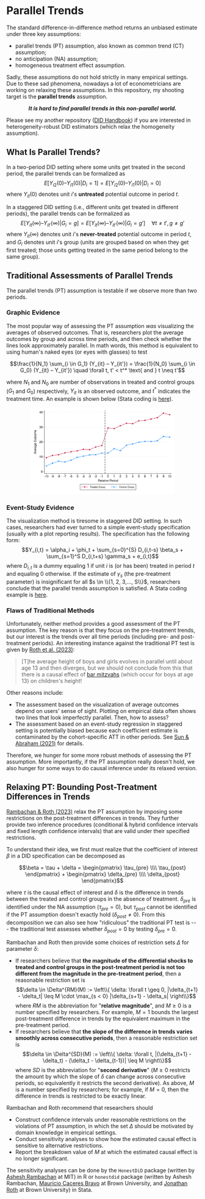 # Parallel Trends
The standard difference-in-difference method returns an unbiased estimate under three key assumptions:
  * parallel trends (PT) assumption, also known as common trend (CT) assumption;
  * no anticipation (NA) assumption;
  * homogeneous treatment effect assumption.

Sadly, these assumptions do not hold strictly in many empirical settings. Due to these sad phenomena, nowadays a lot of econometricians are working on relaxing these assumptions. In this repository, my shooting target is the **parallel trends** assumption.

<p align="center">
  <strong><em>It is hard to find parallel trends in this non-parallel world.</em></strong>
</p>

Please see my another repository ([DID Handbook](https://github.com/IanHo2019/DID_Handbook)) if you are interested in heterogeneity-robust DID estimators (which relax the homogeneity assumption).


## What Is Parallel Trends?
In a two-period DID setting where some units get treated in the second period, the parallel trends can be formalized as
$$E[Y_{i2}(0) – Y_{i1}(0) | D_i = 1] = E[Y_{i2}(0) – Y_{i1}(0) | D_i = 0]$$
where $Y_{it}(0)$ denotes unit $i$'s **untreated** potential outcome in period $t$.

In a staggered DID setting (i.e., different units get treated in different periods), the parallel trends can be formalized as
$$E[Y_{it}(\infty) – Y_{it'}(\infty) | G_i = g] = E[Y_{it}(\infty) – Y_{it'}(\infty) | G_i = g'] \quad \forall t \neq t', g \neq g'$$
where $Y_{it}(\infty)$ denotes unit $i$'s **never-treated** potential outcome in period $t$, and $G_i$ denotes unit $i$'s group (units are grouped based on when they get first treated; those units getting treated in the same period belong to the same group).


## Traditional Assessments of Parallel Trends
The parallel trends (PT) assumption is testable if we observe more than two periods.

### Graphic Evidence
The most popular way of assessing the PT assumption *was* visualizing the averages of observed outcomes. That is, researchers plot the average outcomes by group and across time periods, and then check whether the lines look approximately parallel. In math words, this method is equivalent to using human's naked eyes (or eyes with glasses) to test

$$\frac{1}{N_1} \sum_{i \in G_1} (Y_{it} – Y_{it'}) = \frac{1}{N_0} \sum_{i \in G_0} (Y_{it} – Y_{it'}) \quad \forall t, t' < t^* \text{ and } t \neq t'$$

where $N_1$ and $N_0$ are number of observations in treated and control groups ($G_1$ and $G_0$) respectively, $Y_{it}$ is an observed outcome, and $t^*$ indicates the treatment time. An example is shown below (Stata coding is [here](https://github.com/IanHo2019/Parallel_Trends/blob/main/Coding/PTA_graph.do)).

<div align="center">
  <img src="./Figures/PTA_graph_evidence.svg" title="Graphic Evidence for Parallel Trends Assumption" alt="Graphic Evidence for Parallel Trends Assumption" style="width:75%"/>
</div>

### Event-Study Evidence
The visualization method is tiresome in staggered DID setting. In such cases, researchers had ever turned to a simple event-study specification (usually with a plot reporting results). The specification has the following form:
$$Y_{i,t} = \alpha_i + \phi_t + \sum_{s=0}^{S} D_{i,t-s} \beta_s + \sum_{s=1}^S D_{i,t+s} \gamma_s + e_{i,t}$$
where $D_{i,t}$ is a dummy equaling 1 if unit $i$ is (or has been) treated in period $t$ and equaling 0 otherwise. If the estimate of $\gamma_s$ (the pre-treatment parameter) is insignificant for all $s \in \\{1, 2, 3,…, S\\}$, researchers conclude that the parallel trends assumption is satisfied. A Stata coding example is [here](https://github.com/IanHo2019/Parallel_Trends/blob/main/Coding/PTA_event_study.do).

### Flaws of Traditional Methods
Unfortunately, neither method provides a good assessment of the PT assumption. The key reason is that they focus on the pre-treatment trends, but our interest is the trends over all time periods (including pre- and post-treatment periods). An interesting instance against the traditional PT test is given by [Roth et al. (2023)](https://doi.org/10.1016/j.jeconom.2023.03.008):

> [T]he average height of boys and girls evolves in parallel until about age 13 and then diverges, but we should not conclude from this that there is a causal effect of [bar mitzvahs](https://en.wikipedia.org/wiki/Bar_and_bat_mitzvah) (which occur for boys at age 13) on children's height!

Other reasons include:
 * The assessment based on the visualization of average outcomes depend on users' sense of sight. Plotting on empirical data often shows two lines that look imperfectly parallel. Then, how to assess?
 * The assessment based on an event-study regression in staggered setting is potentially biased because each coefficient estimate is contaminated by the cohort-specific ATT in other periods. See [Sun & Abraham (2021)](https://doi.org/10.1016/j.jeconom.2020.09.006) for details.

Therefore, we hunger for some more robust methods of assessing the PT assumption. More importantly, if the PT assumption really doesn't hold, we also hunger for some ways to do causal inference under its relaxed version.

## Relaxing PT: Bounding Post-Treatment Differences in Trends
[Rambachan & Roth (2023)](https://doi.org/10.1093/restud/rdad018) relax the PT assumption by imposing some restrictions on the post-treatment differences in trends. They further provide two inference procedures (conditional \& hybrid confidence intervals and fixed length confidence intervals) that are valid under their specified restrictions.

To understand their idea, we first must realize that the coefficient of interest $\beta$ in a DID specification can be decomposed as

$$\beta = \tau + \delta = \begin{pmatrix} \tau_{pre} \\\\ \tau_{post} \end{pmatrix} + \begin{pmatrix} \delta_{pre} \\\\ \delta_{post} \end{pmatrix}$$

where $\tau$ is the causal effect of interest and $\delta$ is the difference in trends between the treated and control groups in the absence of treatment. $\delta_{pre}$ is identified under the NA assumption ($\tau_{pre} = 0$), but $\tau_{post}$ cannot be identified if the PT assumption doesn't exactly hold ($\delta_{post} \neq 0$). From this decomposition we can also see how "ridiculous" the traditional PT test is --- the traditional test assesses whether $\delta_{post} = 0$ by testing $\delta_{pre} = 0$.

Rambachan and Roth then provide some choices of restriction sets $\Delta$ for parameter $\delta$:
 * If researchers believe that **the magnitude of the differential shocks to treated and control groups in the post-treatment period is not too different from the magnitude in the pre-treatment period**, then a reasonable restriction set is
$$\delta \in \Delta^{RM}(M) := \left\\{ \delta: \forall t \geq 0, |\delta_{t+1} - \delta_t| \leq M \cdot \max_{s < 0} |\delta_{s+1} - \delta_s| \right\\}$$
where $RM$ is the abbreviation for "**relative magnitude**", and $M \geq 0$ is a number specified by researchers. For example, $M = 1$ bounds the largest post-treatment difference in trends by the equivalent maximum in the pre-treatment period.
 * If researchers believe that **the slope of the difference in trends varies smoothly across consecutive periods**, then a reasonable restriction set is
$$\delta \in \Delta^{SD}(M) := \left\\{ \delta: \forall t, |(\delta_{t+1} - \delta_t) - (\delta_t - \delta_{t-1})| \leq M \right\\}$$
where $SD$ is the abbreviation for "**second derivative**" ($M \geq 0$ restricts the amount by which the slope of $\delta$ can change across consecutive periods, so equivalently it restricts the second derivative). As above, $M$ is a number specified by researchers; for example, if $M = 0$, then the difference in trends is restricted to be exactly linear.

Rambachan and Roth recommend that researchers should
 * Construct confidence intervals under reasonable restrictions on the violations of PT assumption, in which the set $\Delta$ should be motivated by domain knowledge in empirical settings.
 * Conduct sensitivity analyses to show how the estimated causal effect is sensitive to alternative restrictions.
 * Report the breakdown value of $M$ at which the estimated causal effect is no longer significant. 

The sensitivity analyses can be done by the `HonestDiD` package (written by [Ashesh Rambachan](https://asheshrambachan.github.io) at MIT) in R or `honestdid` package (written by Ashesh Rambachan, [Mauricio Caceres Bravo](https://mcaceresb.github.io) at Brown University, and [Jonathan Roth](https://www.jonathandroth.com) at Brown University) in Stata.
